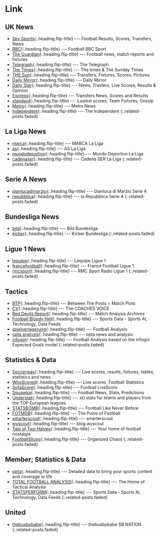 ---
---

# Link

## UK News
* [Sky Sports]{:.heading.flip-title} --- Football Results, Scores, Transfers, News
* [BBC]{:.heading.flip-title} --- Football BBC Sport
* [The Guardian]{:.heading.flip-title} --- Football news, match reports and fixtures
* [Telegraph]{:.heading.flip-title} --- The Telegraph
* [The Times]{:.heading.flip-title} --- The times & The Sunday Times
* [THE Sun]{:.heading.flip-title} --- Transfers, Fixtures, Scores, Pictures
* [Daily Mirror]{:.heading.flip-title} --- Daily Mirror
* [Daily Star]{:.heading.flip-title} --- News, Trasfers, Live Scores, Results & Opinion
* [Express]{:.heading.flip-title} --- Transfers News, Scores and Results
* [standard]{:.heading.flip-title} --- Lastest scores, Team Fixtures, Gossip
* [Metro]{:.heading.flip-title} --- Metro News
* [Independent]{:.heading.flip-title} --- The Independent
{:.related-posts.faded}

[Sky Sports]: https://www.skysports.com/football
[BBC]: https://www.bbc.com/sport/football
[The Guardian]: https://www.theguardian.com/football
[Telegraph]: https://www.telegraph.co.uk/sport
[The Times]: https://www.thetimes.co.uk

[THE Sun]: https://www.thesun.co.uk
[Daily Mirror]: http://www.dailymirror.lk/sport
[Daily Star]: https://www.dailystar.co.uk/sport/football
[Express]: https://www.express.co.uk/sport/football
[standard]: https://www.standard.co.uk/sport/football
[Metro]: https://metro.co.uk/sport/football
[Independent]: https://www.independent.co.uk/sport/football

## La Liga News
* [marca]{:.heading.flip-title} --- MARCA La Liga
* [as]{:.heading.flip-title} --- AS La Liga
* [mundodeportivo]{:.heading.flip-title} --- Mundo Deportivo La Liga
* [cadenaser]{:.heading.flip-title} --- Cadena SER La Liga
{:.related-posts.faded}

[marca]: https://www.marca.com/
[as]: https://www.as.com/
[mundodeportivo]: https://www.mundodeportivo.com/
[cadenaser]: https://cadenaser.com

## Serie A News
* [gianlucadimarzio]{:.heading.flip-title} --- Gianluca di Marzio Serie A
* [repubblica]{:.heading.flip-title} --- la Repubblica Serie A
{:.related-posts.faded}

[gianlucadimarzio]: https://gianlucadimarzio.com/
[repubblica]: https://www.repubblica.it/

## Bundesliga News
* [bild]{:.heading.flip-title} --- Bild Bundesliga
* [kicker]{:.heading.flip-title} --- Kicker Bundesliga
{:.related-posts.faded}

[bild]: https://www.bild.de/sport/fussball/fussball/home-15769054.bild.html
[kicker]: https://www.kicker.de/

## Ligue 1 News
* [lequipe]{:.heading.flip-title} --- Lequipe Ligue 1  
* [francefootball]{:.heading.flip-title} --- France Football Ligue 1
* [rmcsport]{:.heading.flip-title} --- RMC Sport Radio Ligue 1
{:.related-posts.faded}

[lequipe]: https://www.lequipe.fr/
[francefootball]: https://www.francefootball.fr/
[rmcsport]: https://rmcsport.bfmtv.com/football/

## Tactics
* [BTP]{:.heading.flip-title} --- Between The Posts + Match Plots
* [CV]{:.heading.flip-title} --- The COACHES VOICE
* [Red Devils Report]{:.heading.flip-title} --- Match Analysis Archives
* [Football Bloody Hell]{:.heading.flip-title} --- Sports Data - Sports AI, Technology, Data Feeds
* [spielverlagerung]{:.heading.flip-title} --- Football Analysis
* [opta analysis]{:.heading.flip-title} --- opta news and analysis
* [infogol]{:.heading.flip-title} --- Football Analysis based on the infogol Expected  Goals model
{:.related-posts.faded}

[BTP]: https://betweentheposts.net/
[CV]: https://www.coachesvoice.com/category/the-game/
[Red Devils Report]: https://reddevilsreport.com/category/analysis/match-analysis
[Football Bloody Hell]: https://footballbh.net/
[spielverlagerung]: https://spielverlagerung.com/
[opta analysis]: https://www.optasportspro.com/news-and-analysis/
[infogol]: https://www.infogol.net/en/blog

## Statistics & Data
* [Soccerway]{:.heading.flip-title} --- Live scores, results, fixtures, tables, statistics and news
* [WhoScored]{:.heading.flip-title} --- Live scores, Football Statistics
* [SofaScore]{:.heading.flip-title} --- Football LiveScore
* [Squawka]{:.heading.flip-title} --- Football News, Stats, Predictions
* [Understat]{:.heading.flip-title} --- xG stats for teams and players from the TOP European leagues
* [STATSBOMB]{:.heading.flip-title} --- Football Like Never Before
* [FOTMOB]{:.heading.flip-title} --- The Pulse of Football
* [smarterscout]{:.heading.flip-title} --- smarterscout
* [wyscout]{:.heading.flip-title} --- blog.wyscout  
* [Tale of Two Halves]{:.heading.flip-title} --- Your home of football nostalgia
* [FootballSlices]{:.heading.flip-title} --- Organized Chaos
{:.related-posts.faded}

[Soccerway]: https://int.soccerway.com/
[WhoScored]: https://www.whoscored.com/
[SofaScore]: https://www.sofascore.com/
[Squawka]: https://www.squawka.com/en/
[Understat]: https://understat.com/
[STATSBOMB]: https://statsbomb.com/
[FOTMOB]: https://www.fotmob.com/
[smarterscout]: https://smarterscout.com/
[wyscout]: https://blog.wyscout.com/
[Tale of Two Halves]: https://taleoftwohalves.uk/
[FootballSlices]: https://organizedchaos.herokuapp.com/

## Member; Statistics & Data
* [opta]{:.heading.flip-title} --- Detailed data to bring your sports content and coverage to life
* [TOTAL FOOTBALL ANALYSIS]{:.heading.flip-title} --- The Home of Tactical Analysis
* [STATSPERFORM]{:.heading.flip-title} --- Sports Data - Sports AI, Technology, Data Feeds
{:.related-posts.faded}

[opta]: https://www.optasports.com/
[TOTAL FOOTBALL ANALYSIS]: https://totalfootballanalysis.com/
[STATSPERFORM]: https://www.statsperform.com/

## United
* [thebusbybabe]{:.heading.flip-title} --- thebusbybabe SB NATION
{:.related-posts.faded}

[thebusbybabe]: https://thebusbybabe.sbnation.com/
